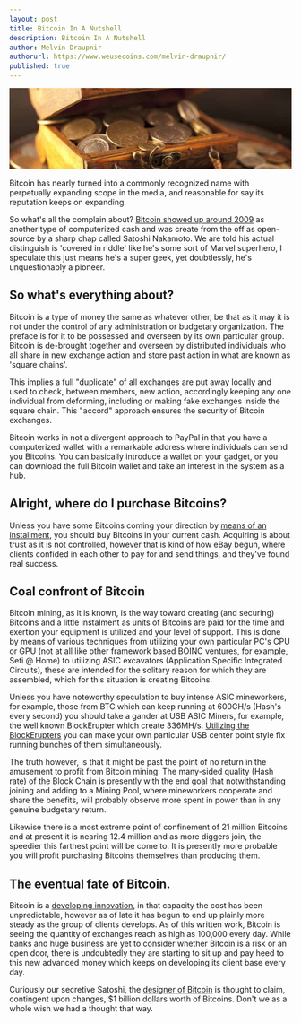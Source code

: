 ```yaml
---
layout: post
title: Bitcoin In A Nutshell
description: Bitcoin In A Nutshell
author: Melvin Draupnir
authorurl: https://www.weusecoins.com/melvin-draupnir/
published: true
---
```


<p><center><img src="/images/bitcoin-in-a-nutshell.jpg" alt="Bitcoin In A Nutshell"/></center></p>

<p>Bitcoin has nearly turned into a commonly recognized name with perpetually expanding scope in the media, and reasonable for say its reputation keeps on expanding.</p> 

<p>So what's all the complain about? <a href="/5-famous-books-on-bitcoin-and-blockchain/">Bitcoin showed up around 2009</a> as another type of computerized cash and was create from the off as open-source by a sharp chap called Satoshi Nakamoto. We are told his actual distinguish is 'covered in riddle' like he's some sort of Marvel superhero, I speculate this just means he's a super geek, yet doubtlessly, he's unquestionably a pioneer.</p>

<h2>So what's everything about? </h2>

<p>Bitcoin is a type of money the same as whatever other, be that as it may it is not under the control of any administration or budgetary organization. The preface is for it to be possessed and overseen by its own particular group. Bitcoin is de-brought together and overseen by distributed individuals who all share in new exchange action and store past action in what are known as 'square chains'. </p>

<p>This implies a full "duplicate" of all exchanges are put away locally and used to check, between members, new action, accordingly keeping any one individual from deforming, including or making fake exchanges inside the square chain. This "accord" approach ensures the security of Bitcoin exchanges. </p>

<p>Bitcoin works in not a divergent approach to PayPal in that you have a computerized wallet with a remarkable address where individuals can send you Bitcoins. You can basically introduce a wallet on your gadget, or you can download the full Bitcoin wallet and take an interest in the system as a hub. </p>

<h2>Alright, where do I purchase Bitcoins? </h2>

<p>Unless you have some Bitcoins coming your direction by <a href="/hashocean-cloud-mining-scam-or-not/">means of an installment</a>, you should buy Bitcoins in your current cash. Acquiring is about trust as it is not controlled, however that is kind of how eBay begun, where clients confided in each other to pay for and send things, and they've found real success.</p>

<h2>Coal confront of Bitcoin</h2>

<p>Bitcoin mining, as it is known, is the way toward creating (and securing) Bitcoins and a little instalment as units of Bitcoins are paid for the time and exertion your equipment is utilized and your level of support. This is done by means of various techniques from utilizing your own particular PC's CPU or GPU (not at all like other framework based BOINC ventures, for example, Seti @ Home) to utilizing ASIC excavators (Application Specific Integrated Circuits), these are intended for the solitary reason for which they are assembled, which for this situation is creating Bitcoins. </p>

<p>Unless you have noteworthy speculation to buy intense ASIC mineworkers, for example, those from BTC which can keep running at 600GH/s (Hash's every second) you should take a gander at USB ASIC Miners, for example, the well known BlockErupter which create 336MH/s. <a href="/bitcoin-network-tracking-by-ten-and-more-monitoring-websites/">Utilizing the BlockErupters</a> you can make your own particular USB center point style fix running bunches of them simultaneously. </p>

<p>The truth however, is that it might be past the point of no return in the amusement to profit from Bitcoin mining. The many-sided quality (Hash rate) of the Block Chain is presently with the end goal that notwithstanding joining and adding to a Mining Pool, where mineworkers cooperate and share the benefits, will probably observe more spent in power than in any genuine budgetary return. </p>

<p>Likewise there is a most extreme point of confinement of 21 million Bitcoins and at present it is nearing 12.4 million and as more diggers join, the speedier this farthest point will be come to. It is presently more probable you will profit purchasing Bitcoins themselves than producing them. </p>

<h2>The eventual fate of Bitcoin.</h2>

<p>Bitcoin is a <a href="/chinas-dominance-in-bitcoin-mining/">developing innovation</a>, in that capacity the cost has been unpredictable, however as of late it has begun to end up plainly more steady as the group of clients develops. As of this written work, Bitcoin is seeing the quantity of exchanges reach as high as 100,000 every day. While banks and huge business are yet to consider whether Bitcoin is a risk or an open door, there is undoubtedly they are starting to sit up and pay heed to this new advanced money which keeps on developing its client base every day. </p>

<p>Curiously our secretive Satoshi, the <a href="/bitcoin-mining-not-a-waste-of-electricity/">designer of Bitcoin</a> is thought to claim, contingent upon changes, $1 billion dollars worth of Bitcoins. Don't we as a whole wish we had a thought that way.</p>